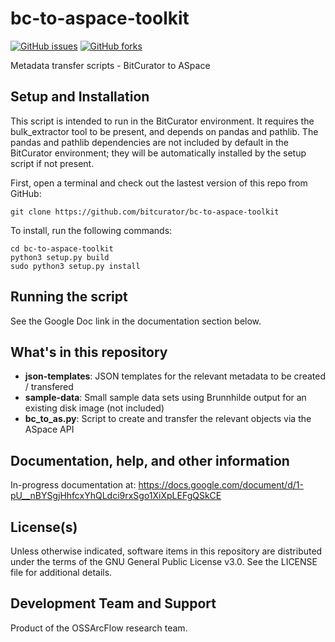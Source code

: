 # bc-to-aspace-toolkit

[![GitHub issues](https://img.shields.io/github/issues/bitcurator/bc-to-aspace-toolkit.svg)](https://github.com/bitcurator/bc-to-aspace-toolkit/issues)
[![GitHub forks](https://img.shields.io/github/forks/bitcurator/bc-to-aspace-toolkit.svg)](https://github.com/bitcurator/bc-to-aspace-toolkit/network)

Metadata transfer scripts - BitCurator to ASpace

## Setup and Installation

This script is intended to run in the BitCurator environment. It requires the bulk_extractor tool to be present, and depends on pandas and pathlib. The pandas and pathlib dependencies are not included by default in the BitCurator environment; they will be automatically installed by the setup script if not present. 

First, open a terminal and check out the lastest version of this repo from GitHub:

```shell
git clone https://github.com/bitcurator/bc-to-aspace-toolkit
```

To install, run the following commands:

```shell
cd bc-to-aspace-toolkit
python3 setup.py build
sudo python3 setup.py install
```

## Running the script

See the Google Doc link in the documentation section below.

## What's in this repository

- **json-templates**: JSON templates for the relevant metadata to be created / transfered
- **sample-data**: Small sample data sets using Brunnhilde output for an existing disk image (not included)
- **bc_to_as.py**: Script to create and transfer the relevant objects via the ASpace API

## Documentation, help, and other information

In-progress documentation at: https://docs.google.com/document/d/1-pU__nBYSgjHhfcxYhQLdci9rxSgo1XiXpLEFgQSkCE

## License(s)

Unless otherwise indicated, software items in this repository are distributed under the terms of the GNU General Public License v3.0. See the LICENSE file for additional details.

## Development Team and Support

Product of the OSSArcFlow research team.
